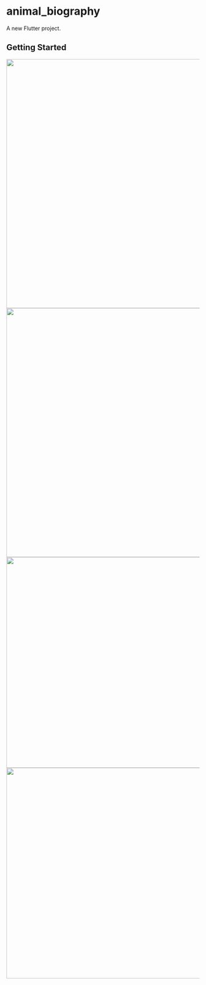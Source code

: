 # animal_biography

A new Flutter project.

## Getting Started

<img src="https://user-images.githubusercontent.com/111557931/201464751-2f52e474-69d4-4700-837c-33544172fdcc.mp4" style=" height:650px; " data-target="animated-image.originalImage">
<img src="https://user-images.githubusercontent.com/111557931/200786818-34ce95b3-8249-4f6c-978a-dc21746ad466.jpg" style=" height:650px; " data-target="animated-image.originalImage">   <img src="https://user-images.githubusercontent.com/111557931/201464854-17f6d9a9-4a35-43b5-bdc0-af75a3372f61.jpg" style=" height:550px; " data-target="animated-image.originalImage">   <img src="https://user-images.githubusercontent.com/111557931/201464858-22711eb3-6bbc-48d1-bbae-787515d2d2bf.jpg" style=" height:550px; " data-target="animated-image.originalImage">









